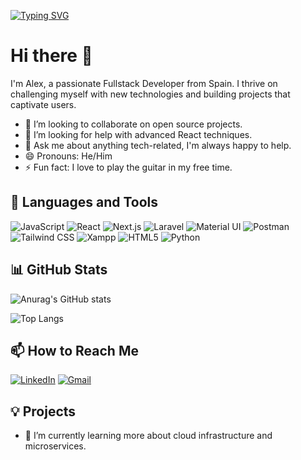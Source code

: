<!-- Typing SVG for dynamic text -->
[![Typing SVG](https://readme-typing-svg.demolab.com?font=Fira+Code&size=15&pause=1500&color=F7F7F7&center=true&multiline=true&random=false&width=435&lines=Haku+Arch's+Development+Environment+is+ready;%3E+Explore+more+at+github.com%2FHakuArch)](https://git.io/typing-svg)

# Hi there 👋
I'm Alex, a passionate Fullstack Developer from Spain. I thrive on challenging myself with new technologies and building projects that captivate users.

- 👯 I’m looking to collaborate on open source projects.
- 🤔 I’m looking for help with advanced React techniques.
- 💬 Ask me about anything tech-related, I'm always happy to help.
- 😄 Pronouns: He/Him
- ⚡ Fun fact: I love to play the guitar in my free time.

## 🚀 Languages and Tools

<!-- Badges for languages and tools -->
![JavaScript](https://img.shields.io/badge/JavaScript-323330?style=for-the-badge&logo=javascript&logoColor=F7DF1E)
![React](https://img.shields.io/badge/React-20232A?style=for-the-badge&logo=react&logoColor=61DAFB)
![Next.js](https://img.shields.io/badge/next.js-000000?style=for-the-badge&logo=nextdotjs&logoColor=white)
![Laravel](https://img.shields.io/badge/Laravel-FF2D20?style=for-the-badge&logo=laravel&logoColor=white)
![Material UI](https://img.shields.io/badge/Material%20UI-007FFF?style=for-the-badge&logo=mui&logoColor=white)
![Postman](https://img.shields.io/badge/Postman-FF6C37?style=for-the-badge&logo=Postman&logoColor=white)
![Tailwind CSS](https://img.shields.io/badge/Tailwind_CSS-38B2AC?style=for-the-badge&logo=tailwind-css&logoColor=white)
![Xampp](https://img.shields.io/badge/Xampp-F37623?style=for-the-badge&logo=xampp&logoColor=white)
![HTML5](https://img.shields.io/badge/HTML5-E34F26?style=for-the-badge&logo=html5&logoColor=white)
![Python](https://img.shields.io/badge/Python-FFD43B?style=for-the-badge&logo=python&logoColor=blue)

## 📊 GitHub Stats

<!-- GitHub stats graph -->
![Anurag's GitHub stats](https://github-readme-stats.vercel.app/api?username=VeForcex&show_icons=true&theme=dark)

<!-- Top languages card -->
![Top Langs](https://github-readme-stats.vercel.app/api/top-langs/?username=VeForcex&layout=compact)

## 📫 How to Reach Me

<!-- Contact icons and links -->
[![LinkedIn](https://img.shields.io/badge/LinkedIn-0077B5?style=for-the-badge&logo=linkedin&logoColor=white)](https://www.linkedin.com/in/veronica-bitar/)
[![Gmail](https://img.shields.io/badge/Gmail-D14836?style=for-the-badge&logo=gmail&logoColor=white)](mailto:bitarveronica@gmail.com)

## 💡 Projects

- 🌱 I’m currently learning more about cloud infrastructure and microservices.


